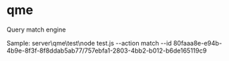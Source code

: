 qme
===

Query match engine

Sample: 
server\qme\test\node test.js --action match --id 80faaa8e-e94b-4b9e-8f3f-8f8ddab5ab77/757ebfa1-2803-4bb2-b012-b6de165119c9
